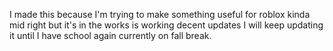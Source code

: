 I made this because I'm trying to make something useful for roblox kinda mid right but it's in the works is working decent updates I will keep updating it until I have school again currently on fall break. 
